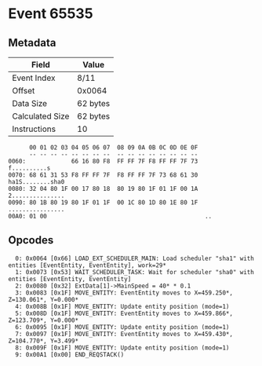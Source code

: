 # Event 65535

## Metadata

| Field           | Value    |
|-----------------|----------|
| Event Index     | 8/11     |
| Offset          | 0x0064   |
| Data Size       | 62 bytes |
| Calculated Size | 62 bytes |
| Instructions    | 10       |

```
      00 01 02 03 04 05 06 07  08 09 0A 0B 0C 0D 0E 0F
      -- -- -- -- -- -- -- --  -- -- -- -- -- -- -- --
0060:             66 16 80 F8  FF FF 7F F8 FF FF 7F 73      f..........s
0070: 68 61 31 53 F8 FF FF 7F  F8 FF FF 7F 73 68 61 30  ha1S........sha0
0080: 32 04 80 1F 00 17 80 18  80 19 80 1F 01 1F 00 1A  2...............
0090: 80 1B 80 19 80 1F 01 1F  00 1C 80 1D 80 1E 80 1F  ................
00A0: 01 00                                             ..              
```

## Opcodes

```
  0: 0x0064 [0x66] LOAD_EXT_SCHEDULER_MAIN: Load scheduler "sha1" with entities [EventEntity, EventEntity], work=29*
  1: 0x0073 [0x53] WAIT_SCHEDULER_TASK: Wait for scheduler "sha0" with entities [EventEntity, EventEntity]
  2: 0x0080 [0x32] ExtData[1]->MainSpeed = 40* * 0.1
  3: 0x0083 [0x1F] MOVE_ENTITY: EventEntity moves to X=459.250*, Z=130.061*, Y=0.000*
  4: 0x008B [0x1F] MOVE_ENTITY: Update entity position (mode=1)
  5: 0x008D [0x1F] MOVE_ENTITY: EventEntity moves to X=459.866*, Z=123.709*, Y=0.000*
  6: 0x0095 [0x1F] MOVE_ENTITY: Update entity position (mode=1)
  7: 0x0097 [0x1F] MOVE_ENTITY: EventEntity moves to X=459.430*, Z=104.770*, Y=3.499*
  8: 0x009F [0x1F] MOVE_ENTITY: Update entity position (mode=1)
  9: 0x00A1 [0x00] END_REQSTACK()
```
